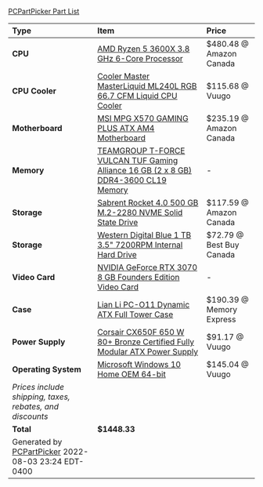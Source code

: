 [PCPartPicker Part List](https://ca.pcpartpicker.com/list/ksytLs)

Type|Item|Price
:----|:----|:----
**CPU** | [AMD Ryzen 5 3600X 3.8 GHz 6-Core Processor](https://ca.pcpartpicker.com/product/3WYLrH/amd-ryzen-5-3600x-38-ghz-6-core-processor-100-100000022box) | $480.48 @ Amazon Canada 
**CPU Cooler** | [Cooler Master MasterLiquid ML240L RGB 66.7 CFM Liquid CPU Cooler](https://ca.pcpartpicker.com/product/RcdFf7/cooler-master-masterliquid-ml240l-rgb-667-cfm-liquid-cpu-cooler-mlw-d24m-a20pc-r1) | $115.68 @ Vuugo 
**Motherboard** | [MSI MPG X570 GAMING PLUS ATX AM4 Motherboard](https://ca.pcpartpicker.com/product/q4Dkcf/msi-mpg-x570-gaming-plus-atx-am4-motherboard-mpg-x570-gaming-plus) | $235.19 @ Amazon Canada 
**Memory** | [TEAMGROUP T-FORCE VULCAN TUF Gaming Alliance 16 GB (2 x 8 GB) DDR4-3600 CL19 Memory](https://ca.pcpartpicker.com/product/wQLwrH/team-t-force-vulcan-tuf-gaming-allian-16-gb-2-x-8-gb-ddr4-3600-memory-tltyd416g3600hc19adc01) |-
**Storage** | [Sabrent Rocket 4.0 500 GB M.2-2280 NVME Solid State Drive](https://ca.pcpartpicker.com/product/PMbCmG/sabrent-rocket-40-500-gb-m2-2280-nvme-solid-state-drive-sb-rocket-nvme4-500) | $117.59 @ Amazon Canada 
**Storage** | [Western Digital Blue 1 TB 3.5" 7200RPM Internal Hard Drive](https://ca.pcpartpicker.com/product/Yrdqqs/western-digital-blue-1-tb-35-7200rpm-internal-hard-drive-wdbh2d0010hnc-nrsn) | $72.79 @ Best Buy Canada 
**Video Card** | [NVIDIA GeForce RTX 3070 8 GB Founders Edition Video Card](https://ca.pcpartpicker.com/product/m8pmP6/nvidia-geforce-rtx-3070-8-gb-founders-edition-video-card-9001g1422510000) |-
**Case** | [Lian Li PC-O11 Dynamic ATX Full Tower Case](https://ca.pcpartpicker.com/product/Hwkj4D/lian-li-pc-o11dx-atx-full-tower-case-pc-o11dx) | $190.39 @ Memory Express 
**Power Supply** | [Corsair CX650F 650 W 80+ Bronze Certified Fully Modular ATX Power Supply](https://ca.pcpartpicker.com/product/Rz2bt6/corsair-cxf-650-w-80-bronze-certified-fully-modular-atx-power-supply-cp-9020217-na) | $91.17 @ Vuugo 
**Operating System** | [Microsoft Windows 10 Home OEM 64-bit](https://ca.pcpartpicker.com/product/wtgPxr/microsoft-os-kw900140) | $145.04 @ Vuugo 
 | *Prices include shipping, taxes, rebates, and discounts* |
 | **Total** | **$1448.33**
 | Generated by [PCPartPicker](https://pcpartpicker.com) 2022-08-03 23:24 EDT-0400 |
